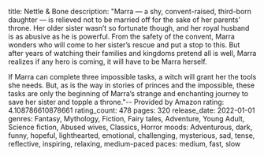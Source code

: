title: Nettle & Bone
description: "Marra ― a shy, convent-raised, third-born daughter ― is relieved not to be married off for the sake of her parents’ throne. Her older sister wasn’t so fortunate though, and her royal husband is as abusive as he is powerful. From the safety of the convent, Marra wonders who will come to her sister’s rescue and put a stop to this. But after years of watching their families and kingdoms pretend all is well, Marra realizes if any hero is coming, it will have to be Marra herself.

If Marra can complete three impossible tasks, a witch will grant her the tools she needs. But, as is the way in stories of princes and the impossible, these tasks are only the beginning of Marra’s strange and enchanting journey to save her sister and topple a throne."-- Provided by Amazon
rating: 4.108786610878661
rating_count: 478
pages: 320
release_date: 2022-01-01
genres: Fantasy, Mythology, Fiction, Fairy tales, Adventure, Young Adult, Science fiction, Abused wives, Classics, Horror
moods: Adventurous, dark, funny, hopeful, lighthearted, emotional, challenging, mysterious, sad, tense, reflective, inspiring, relaxing, medium-paced
paces: medium, fast, slow